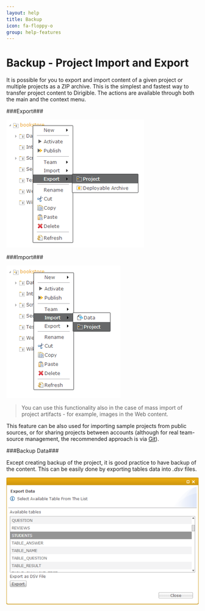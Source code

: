 ```yaml
---
layout: help
title: Backup
icon: fa-floppy-o
group: help-features
---
```


Backup - Project Import and Export
===

It is possible for you to export and import content of a given project or multiple projects as a ZIP archive. This is the simplest and fastest way to transfer project content to Dirigible. The actions are available through both the main and the context menu.

###Export###

![Project Export](../samples/bookstore/102_books_project_export.png)

###Import###

![Project Import](../samples/bookstore/103_books_project_import.png)


> You can use this functionality also in the case of mass import of project artifacts - for example, images in the Web content.

This feature can be also used for importing sample projects from public sources, or for sharing projects between accounts (although for real team-source management, the recommended approach is via [Git](git.html)).

###Backup Data###

Except creating backup of the project, it is good practice to have backup of the content. This can be easily done by exporting tables data into *.dsv* files.

![Select Table for Export](images/features/backup/data.png)

